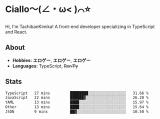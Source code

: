 # Ciallo～(∠・ω< )⌒⭐️

Hi, I'm TachibanKimika! A front-end developer specializing in TypeScript and React.

## About
- **Hobbies:** **エロゲー**, **エロゲー**, **エロゲー**
- **Languages:** TypeScript, ~~Ren’Py~~

## Stats
<!--START_SECTION:waka-->

```txt
TypeScript   27 mins         ████████░░░░░░░░░░░░░░░░░   31.66 %
JavaScript   22 mins         ██████▓░░░░░░░░░░░░░░░░░░   26.20 %
YAML         13 mins         ████░░░░░░░░░░░░░░░░░░░░░   15.97 %
Other        13 mins         ████░░░░░░░░░░░░░░░░░░░░░   15.64 %
JSON         9 mins          ██▓░░░░░░░░░░░░░░░░░░░░░░   10.50 %
```

<!--END_SECTION:waka-->

<!-- ![Metrics](https://metrics.lecoq.io/TachibanaKimika?template=classic&base.activity=0&base.community=0&base.repositories=0&languages=1&isocalendar=1&isocalendar.duration=half-year&languages.limit=8&languages.sections=most-used&languages.colors=github&languages.threshold=0%25&languages.indepth=false&languages.recent.load=300&languages.recent.days=14&config.timezone=Asia%2FShanghai)
 -->
